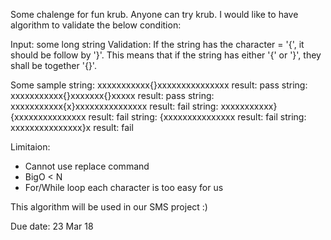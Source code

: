 Some chalenge for fun krub. 
Anyone can try krub. I would like to have algorithm to validate the below condition:

Input: some long string
Validation: If the string has the character = '{', it should be follow by '}'. This means that if the string has either '{' or '}', they shall be together '{}'.

Some sample
string: xxxxxxxxxxx{}xxxxxxxxxxxxxxx
result:  pass
string: xxxxxxxxxxx{}xxxxxxx{}xxxxx
result:  pass
string: xxxxxxxxxxx{x}xxxxxxxxxxxxxxx
result:  fail
string: xxxxxxxxxxx}{xxxxxxxxxxxxxxx
result:  fail
string: {xxxxxxxxxxxxxxx
result:  fail
string: xxxxxxxxxxxxxxx}x
result:  fail

Limitaion:
- Cannot use replace command 
- BigO < N 
- For/While loop each character is too easy for us

This algorithm will be used in our SMS project :)

Due date: 23 Mar 18